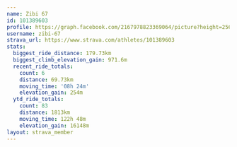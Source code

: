 ```yaml
---
name: Zibi 67
id: 101389603
profile: https://graph.facebook.com/2167978823369064/picture?height=256&width=256
username: zibi-67
strava_url: https://www.strava.com/athletes/101389603
stats:
  biggest_ride_distance: 179.73km
  biggest_climb_elevation_gain: 971.6m
  recent_ride_totals:
    count: 6
    distance: 69.73km
    moving_time: '08h 24m'
    elevation_gain: 254m
  ytd_ride_totals:
    count: 83
    distance: 1813km
    moving_time: 122h 48m
    elevation_gain: 16148m
layout: strava_member
--- 
```

